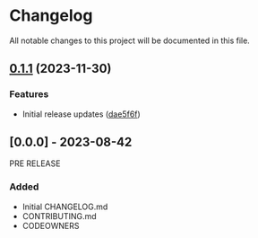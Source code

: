 # Changelog

All notable changes to this project will be documented in this file.

## [0.1.1](https://github.com/defenseunicorns/uds-capability-sonarqube/compare/v0.1.0...v0.1.1) (2023-11-30)


### Features

* Initial release updates ([dae5f6f](https://github.com/defenseunicorns/uds-capability-sonarqube/commit/dae5f6f45e30b0a90465be6fc01d81dee39fcad6))

## [0.0.0] - 2023-08-42
PRE RELEASE

### Added
- Initial CHANGELOG.md
- CONTRIBUTING.md
- CODEOWNERS
